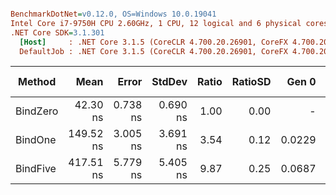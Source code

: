 ``` ini

BenchmarkDotNet=v0.12.0, OS=Windows 10.0.19041
Intel Core i7-9750H CPU 2.60GHz, 1 CPU, 12 logical and 6 physical cores
.NET Core SDK=3.1.301
  [Host]     : .NET Core 3.1.5 (CoreCLR 4.700.20.26901, CoreFX 4.700.20.27001), X64 RyuJIT
  DefaultJob : .NET Core 3.1.5 (CoreCLR 4.700.20.26901, CoreFX 4.700.20.27001), X64 RyuJIT


```
|   Method |      Mean |    Error |   StdDev | Ratio | RatioSD |  Gen 0 | Gen 1 | Gen 2 | Allocated |
|--------- |----------:|---------:|---------:|------:|--------:|-------:|------:|------:|----------:|
| BindZero |  42.30 ns | 0.738 ns | 0.690 ns |  1.00 |    0.00 |      - |     - |     - |         - |
|  BindOne | 149.52 ns | 3.005 ns | 3.691 ns |  3.54 |    0.12 | 0.0229 |     - |     - |     144 B |
| BindFive | 417.51 ns | 5.779 ns | 5.405 ns |  9.87 |    0.25 | 0.0687 |     - |     - |     432 B |

